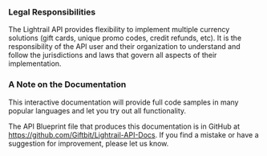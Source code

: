 ### Legal Responsibilities
The Lightrail API provides flexibility to implement multiple currency solutions (gift cards, unique promo codes, credit refunds, etc). 
It is the responsibility of the API user and their organization to understand and follow the jurisdictions and laws that govern all aspects of their implementation.

### A Note on the Documentation
This interactive documentation will provide full code samples in many popular languages and let you try out all functionality.

The API Blueprint file that produces this documentation is in GitHub at https://github.com/Giftbit/Lightrail-API-Docs. 
If you find a mistake or have a suggestion for improvement, please let us know.
